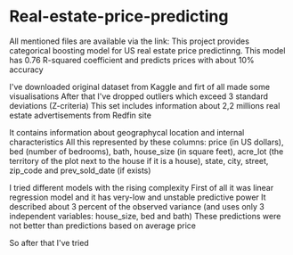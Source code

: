 # Real-estate-price-predicting
All mentioned files are available via the link:
This project provides categorical boosting model for US real estate price predictinng. 
This model has 0.76 R-squared coefficient and predicts prices with about 10% accuracy

I've downloaded original dataset from Kaggle and firt of all made some visualisations
After that I've dropped outliers which exceed 3 standard deviations (Z-criteria)
This set includes information about 2,2 millions real estate advertisements from Redfin site

It contains information about geographycal location and internal characteristics
All this represented by these columns: price (in US dollars), bed (number of bedrooms),
bath, house_size (in square feet), acre_lot (the territory of the plot next to the house if it is a house), 
state, city, street, zip_code and prev_sold_date (if exists)

I tried different models with the rising complexity
First of all it was linear regression model and it has very-low and unstable predictive power
It described about 3 percent of the observed variance (and uses only 3 independent variables: house_size, bed and bath)
These predictions were not better than predictions based on average price

So after that I've tried


